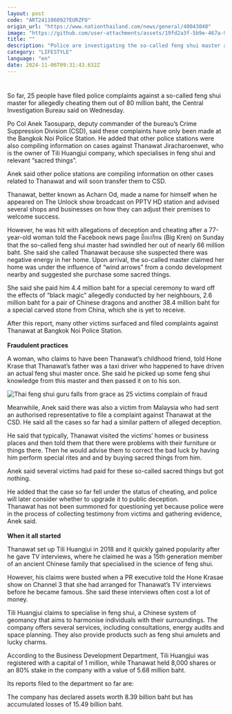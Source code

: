 ```yaml
---
layout: post
code: "ART2411060927EURZFO"
origin_url: "https://www.nationthailand.com/news/general/40043040"
image: "https://github.com/user-attachments/assets/19fd2a3f-5b9e-467a-9003-d3cc1dd5b4dc"
title: ""
description: "Police are investigating the so-called feng shui master after victims claim he deceived them out of 80 million baht after recommending expensive ‘sacred’ items and rituals"
category: "LIFESTYLE"
language: "en"
date: 2024-11-06T09:31:43.632Z
---
```


# 









So far, 25 people have filed police complaints against a so-called feng shui master for allegedly cheating them out of 80 million baht, the Central Investigation Bureau said on Wednesday.

Po Col Anek Taosuparp, deputy commander of the bureau’s Crime Suppression Division (CSD), said these complaints have only been made at the Bangkok Noi Police Station. He added that other police stations were also compiling information on cases against Thanawat Jiracharoenwet, who is the owner of Tili Huangjui company, which specialises in feng shui and relevant “sacred things”.

Anek said other police stations are compiling information on other cases related to Thanawat and will soon transfer them to CSD.

Thanawat, better known as Acharn Od, made a name for himself when he appeared on The Unlock show broadcast on PPTV HD station and advised several shops and businesses on how they can adjust their premises to welcome success.

However, he was hit with allegations of deception and cheating after a 77-year-old woman told the Facebook news page บิ๊กเกรียน (Big Kren) on Sunday that the so-called feng shui master had swindled her out of nearly 66 million baht. She said she called Thanawat because she suspected there was negative energy in her home. Upon arrival, the so-called master claimed her home was under the influence of “wind arrows” from a condo development nearby and suggested she purchase some sacred things.

She said she paid him 4.4 million baht for a special ceremony to ward off the effects of “black magic” allegedly conducted by her neighbours, 2.6 million baht for a pair of Chinese dragons and another 38.4 million baht for a special carved stone from China, which she is yet to receive.

After this report, many other victims surfaced and filed complaints against Thanawat at Bangkok Noi Police Station.  
   
**Fraudulent practices**

A woman, who claims to have been Thanawat’s childhood friend, told Hone Krase that Thanawat’s father was a taxi driver who happened to have driven an actual feng shui master once. She said he picked up some feng shui knowledge from this master and then passed it on to his son.

  ![Thai feng shui guru falls from grace as 25 victims complain of fraud](https://github.com/user-attachments/assets/d459026c-54d5-441a-aaa2-ab3df6ea79ee)

Meanwhile, Anek said there was also a victim from Malaysia who had sent an authorised representative to file a complaint against Thanawat at the CSD. He said all the cases so far had a similar pattern of alleged deception.

He said that typically, Thanawat visited the victims’ homes or business places and then told them that there were problems with their furniture or things there. Then he would advise them to correct the bad luck by having him perform special rites and and by buying sacred things from him.

Anek said several victims had paid for these so-called sacred things but got nothing.

He added that the case so far fell under the status of cheating, and police will later consider whether to upgrade it to public deception.  
Thanawat has not been summoned for questioning yet because police were in the process of collecting testimony from victims and gathering evidence, Anek said.  
   
**When it all started**

Thanawat set up Tili Huangjui in 2018 and it quickly gained popularity after he gave TV interviews, where he claimed he was a 15th generation member of an ancient Chinese family that specialised in the science of feng shui.

However, his claims were busted when a PR executive told the Hone Krasae show on Channel 3 that she had arranged for Thanawat’s TV interviews before he became famous. She said these interviews often cost a lot of money.

Tili Huangjui claims to specialise in feng shui, a Chinese system of geomancy that aims to harmonise individuals with their surroundings. The company offers several services, including consultations, energy audits and space planning. They also provide products such as feng shui amulets and lucky charms.

According to the Business Development Department, Tili Huangjui was registered with a capital of 1 million, while Thanawat held 8,000 shares or an 80% stake in the company with a value of 5.68 million baht.

Its reports filed to the department so far are:

The company has declared assets worth 8.39 billion baht but has accumulated losses of 15.49 billion baht.